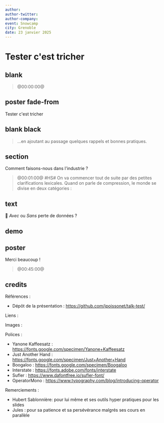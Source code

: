 ```yaml
---
author:
author-twitter:
author-company:
event: Snowcamp
city: Grenoble
date: 23 janvier 2025
---
```


# Tester c'est tricher

## blank
> @00:00:00@

## poster fade-from
Tester c'est tricher

## blank black
> ...en ajoutant au passage quelques rappels et bonnes pratiques.

## section
Comment faisons-nous dans l'industrie ?
> @00:01:00@
> #HS# On va commencer tout de suite par des petites clarifications lexicales.
> Quand on parle de compression, le monde se divise en deux catégories :

## text
🤔 *Avec* ou *Sans* perte de données ?

## demo


## poster
Merci beaucoup !
> @00:45:00@

## credits

Références :

* Dépôt de la présentation : https://github.com/jpoissonet/talk-test/

Liens :


Images :


Polices :

* Yanone Kaffeesatz : https://fonts.google.com/specimen/Yanone+Kaffeesatz
* Just Another Hand : https://fonts.google.com/specimen/Just+Another+Hand
* Boogaloo : https://fonts.google.com/specimen/Boogaloo
* Interstate : https://fonts.adobe.com/fonts/interstate
* Sufler : https://www.dafontfree.io/sufler-font/
* OperatorMono : https://www.typography.com/blog/introducing-operator

Remerciements :

* Hubert Sablonnière: pour lui même et ses outils hyper pratiques pour les slides
* Jules : pour sa patience et sa persévérance malgrés ses cours en parallèle
